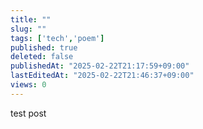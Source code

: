 ```yaml
---
title: ""
slug: ""
tags: ['tech','poem']
published: true
deleted: false
publishedAt: "2025-02-22T21:17:59+09:00"
lastEditedAt: "2025-02-22T21:46:37+09:00"
views: 0
---
```



test post

